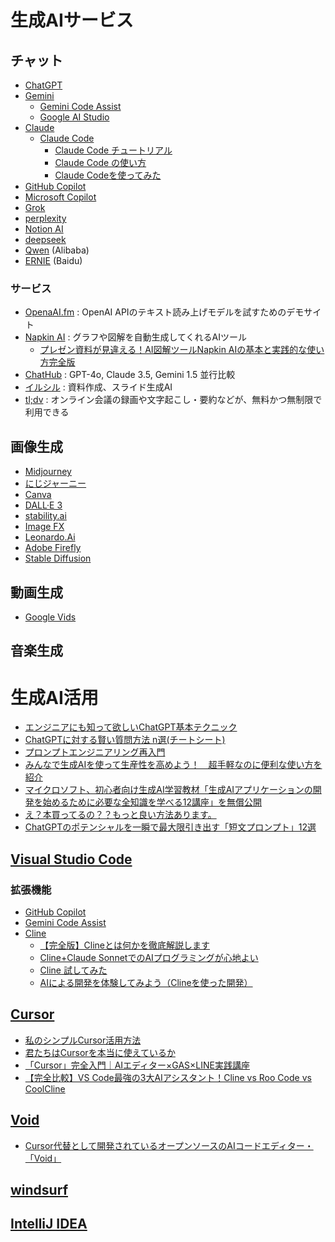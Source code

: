 # 生成AIサービス

## チャット
- [ChatGPT](https://chatgpt.com)
- [Gemini](https://gemini.google.com/app)
  - [Gemini Code Assist](https://codeassist.google/)
  - [Google AI Studio](https://aistudio.google.com)
- [Claude](https://claude.ai)
  - [Claude Code](https://docs.anthropic.com/en/docs/agents-and-tools/claude-code/overview)
    - [Claude Code チュートリアル](https://docs.anthropic.com/ja/docs/agents-and-tools/claude-code/tutorials)
    - [Claude Code の使い方](https://note.com/npaka/n/n3d754c78f439)
    - [Claude Codeを使ってみた](https://zenn.dev/mixi/articles/daee52c49e739b)
- [GitHub Copilot](https://github.com/features/copilot)
- [Microsoft Copilot](https://copilot.microsoft.com/)
- [Grok](https://x.ai/)
- [perplexity](https://www.perplexity.ai)
- [Notion AI](https://www.notion.com/ja/product/ai)
- [deepseek](https://www.deepseek.com/)
- [Qwen](https://chat.qwen.ai/) (Alibaba)
- [ERNIE](https://yiyan.baidu.com/) (Baidu)

### サービス
- [OpenaAI.fm](https://www.openai.fm/) : OpenAI APIのテキスト読み上げモデルを試すためのデモサイト
- [Napkin AI](https://www.napkin.ai/) : グラフや図解を自動生成してくれるAIツール
  - [プレゼン資料が見違える！AI図解ツールNapkin AIの基本と実践的な使い方完全版](https://tech-lab.sios.jp/archives/46830)
- [ChatHub](https://chathub.gg/ja/) : GPT-4o, Claude 3.5, Gemini 1.5 並行比較 
- [イルシル](https://irusiru.jp/) : 資料作成、スライド生成AI
- [tl;dv](https://tldv.io/ja/) : オンライン会議の録画や文字起こし・要約などが、無料かつ無制限で利用できる

## 画像生成
- [Midjourney](https://www.midjourney.com/home)
- [にじジャーニー](https://nijijourney.com/home)
- [Canva](https://www.canva.com/)
- [DALL·E 3](https://openai.com/index/dall-e-3/)
- [stability.ai](https://ja.stability.ai/)
- [Image FX](https://labs.google/fx/ja/tools/image-fx)
- [Leonardo.Ai](https://leonardo.ai/)
- [Adobe Firefly](https://www.adobe.com/jp/products/firefly.html)
- [Stable Diffusion](https://huggingface.co/spaces/stabilityai/stable-diffusion)

## 動画生成
- [Google Vids](https://workspace.google.com/products/vids/)

## 音楽生成

# 生成AI活用

- [エンジニアにも知って欲しいChatGPT基本テクニック](https://qiita.com/b-mente/items/93ea3d9a4fc33a76b949)
- [ChatGPTに対する賢い質問方法 n選(チートシート)](https://qiita.com/zizynonno/items/29de3beb0ff867357ab3)
- [プロンプトエンジニアリング再入門](https://zenn.dev/acntechjp/articles/ad24cd00af552d)
- [みんなで生成AIを使って生産性を高めよう！　超手軽なのに便利な使い方を紹介](https://ascii.jp/elem/000/004/242/4242443/)
- [マイクロソフト、初心者向け生成AI学習教材「生成AIアプリケーションの開発を始めるために必要な全知識を学べる12講座」を無償公開](https://www.publickey1.jp/blog/24/aiai12.html)
- [え？本買ってるの？？もっと良い方法あります。](https://qiita.com/itsuki_m/items/3fe9b1154e6e98b182e4)
- [ChatGPTのポテンシャルを一瞬で最大限引き出す「短文プロンプト」12選](https://note.com/tasty_dunlin998/n/n62f72f8606c0)

## [Visual Studio Code](https://code.visualstudio.com/download)

### 拡張機能
- [GitHub Copilot](https://marketplace.visualstudio.com/items?itemName=GitHub.copilot)
- [Gemini Code Assist](https://marketplace.visualstudio.com/items?itemName=Google.geminicodeassist)
- [Cline](https://marketplace.visualstudio.com/items?itemName=saoudrizwan.claude-dev)
  - [【完全版】Clineとは何かを徹底解説します](https://zenn.dev/aimasaou/articles/d5dfb5a5382440)
  - [Cline+Claude SonnetでのAIプログラミングが心地よい](https://speakerdeck.com/tomohisa/cline-plus-claude-sonnetdenoaipuroguramingugaxin-di-yoi)
  - [Cline 試してみた](https://voluntas.ghost.io/try-cline/)
  - [AIによる開発を体験してみよう（Clineを使った開発）](https://zenn.dev/chameleonmeme/articles/1c09e8f856c36b)

## [Cursor](https://www.cursor.com/ja/ja)
- [私のシンプルCursor活用方法](https://note.com/nike_cha_n/n/nd0f7566019ae)
- [君たちはCursorを本当に使えているか](https://zenn.dev/jessicazu/articles/7a46a7e15c153f)
- [「Cursor」完全入門｜AIエディター×GAS×LINE実践講座](https://zenn.dev/hstats/books/8bb2fc0c65f040)
- [【完全比較】VS Code最強の3大AIアシスタント！Cline vs Roo Code vs CoolCline](https://qiita.com/syukan3/items/0b91c26fccb7a3550111)

## [Void](https://voideditor.com/)
- [Cursor代替として開発されているオープンソースのAIコードエディター・「Void」](https://kachibito.net/useful-resource/void)

## [windsurf](https://codeium.com/windsurf)

## [IntelliJ IDEA](https://www.jetbrains.com/ja-jp/idea/)
